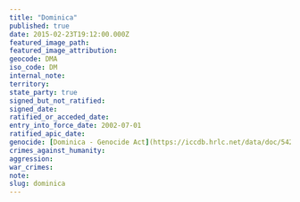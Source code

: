 ```yaml
---
title: "Dominica"
published: true
date: 2015-02-23T19:12:00.000Z
featured_image_path:
featured_image_attribution:
geocode: DMA
iso_code: DM
internal_note:
territory:
state_party: true
signed_but_not_ratified:
signed_date:
ratified_or_acceded_date:
entry_into_force_date: 2002-07-01
ratified_apic_date:
genocide: [Dominica - Genocide Act](https://iccdb.hrlc.net/data/doc/542/keyword/46/)
crimes_against_humanity:
aggression:
war_crimes:
note:
slug: dominica
---
```

